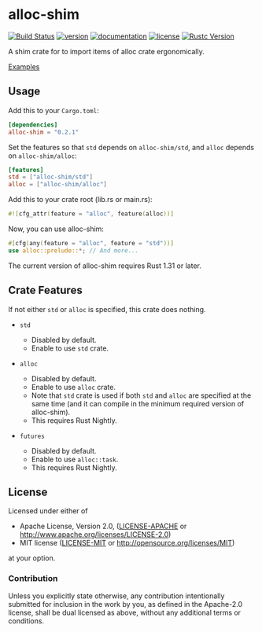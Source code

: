 # alloc-shim

[![Build Status](https://travis-ci.com/taiki-e/alloc-shim.svg?branch=master)](https://travis-ci.com/taiki-e/alloc-shim)
[![version](https://img.shields.io/crates/v/alloc-shim.svg)](https://crates.io/crates/alloc-shim/)
[![documentation](https://docs.rs/alloc-shim/badge.svg)](https://docs.rs/alloc-shim/)
[![license](https://img.shields.io/crates/l/alloc-shim.svg)](https://crates.io/crates/alloc-shim/)
[![Rustc Version](https://img.shields.io/badge/rustc-1.31+-lightgray.svg)](https://blog.rust-lang.org/2018/12/06/Rust-1.31-and-rust-2018.html)

A shim crate for to import items of alloc crate ergonomically.

[Examples](examples)

## Usage

Add this to your `Cargo.toml`:

```toml
[dependencies]
alloc-shim = "0.2.1"
```

Set the features so that `std` depends on `alloc-shim/std`, and `alloc` depends on `alloc-shim/alloc`:

```toml
[features]
std = ["alloc-shim/std"]
alloc = ["alloc-shim/alloc"]
```

Add this to your crate root (lib.rs or main.rs):

```rust
#![cfg_attr(feature = "alloc", feature(alloc))]
```

Now, you can use alloc-shim:

```rust
#[cfg(any(feature = "alloc", feature = "std"))]
use alloc::prelude::*; // And more...
```

The current version of alloc-shim requires Rust 1.31 or later.

## Crate Features

If not either `std` or `alloc` is specified, this crate does nothing.

* `std`
  * Disabled by default.
  * Enable to use `std` crate.

* `alloc`
  * Disabled by default.
  * Enable to use `alloc` crate.
  * Note that `std` crate is used if both `std` and `alloc` are specified at the same time (and it can compile in the minimum required version of alloc-shim).
  * This requires Rust Nightly.

* `futures`
  * Disabled by default.
  * Enable to use `alloc::task`.
  * This requires Rust Nightly.

## License

Licensed under either of

* Apache License, Version 2.0, ([LICENSE-APACHE](LICENSE-APACHE) or <http://www.apache.org/licenses/LICENSE-2.0>)
* MIT license ([LICENSE-MIT](LICENSE-MIT) or <http://opensource.org/licenses/MIT>)

at your option.

### Contribution

Unless you explicitly state otherwise, any contribution intentionally submitted for inclusion in the work by you, as defined in the Apache-2.0 license, shall be dual licensed as above, without any additional terms or conditions.
